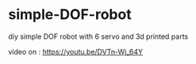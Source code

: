 # simple-DOF-robot

diy simple DOF robot with 6 servo
and 3d printed parts

video on :
https://youtu.be/DVTn-Wj_64Y
